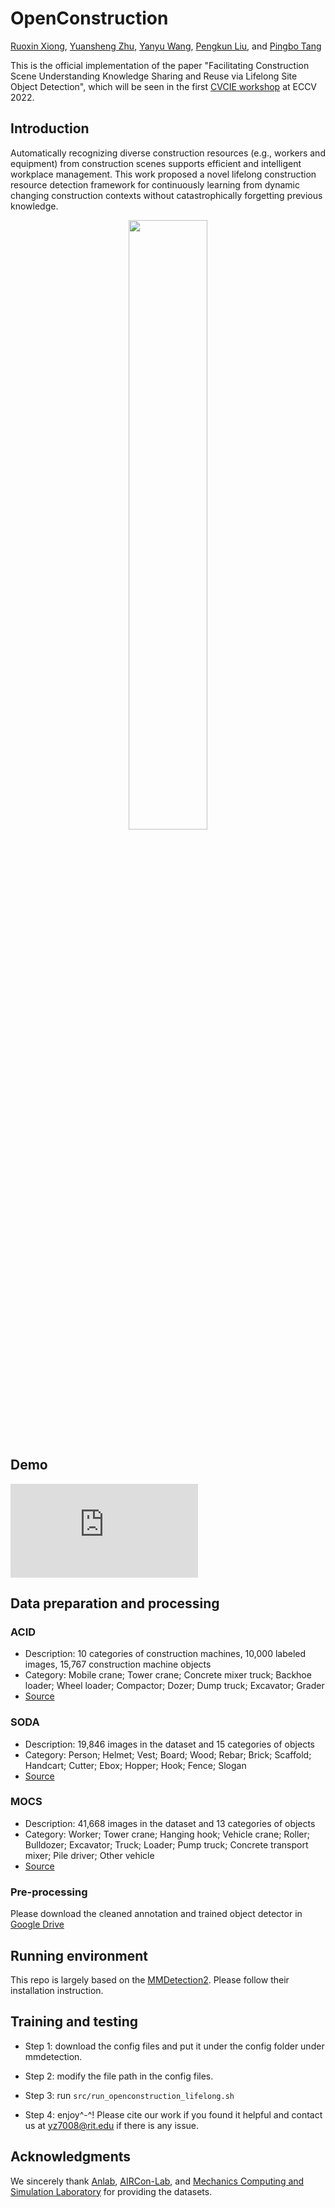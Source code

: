 # OpenConstruction

[Ruoxin Xiong](https://www.linkedin.com/in/ruoxin-xiong-56773815b/), [Yuansheng Zhu](https://sites.google.com/view/yuz128/home), [Yanyu Wang](https://www.linkedin.com/in/yanyu-wang-984bb61b7/), [Pengkun Liu](https://www.linkedin.com/in/pengkunliu/), and [Pingbo Tang](https://sites.google.com/site/tangpingbo/)

This is the official implementation of the paper "Facilitating Construction Scene Understanding Knowledge Sharing and Reuse via Lifelong Site Object Detection", which will be seen in the first [CVCIE workshop](https://vap.aau.dk/cvcie/) at ECCV 2022. 

## Introduction

Automatically recognizing diverse construction resources (e.g., workers and equipment) from construction scenes supports efficient and intelligent workplace management. This work proposed a novel lifelong construction resource detection framework for continuously learning from dynamic changing construction contexts without catastrophically forgetting previous knowledge.

<p align="center">
  <img src="https://user-images.githubusercontent.com/43504654/183323676-1d70bd4c-3282-489c-9239-5d48d8f6df61.png" width=50% height=50%>
</p>

## Demo
![vis.pdf](https://github.com/YUZ128pitt/OpenConstruction/files/9278163/vis.pdf)

## Data preparation and processing

### ACID
- Description: 10 categories of construction machines, 10,000 labeled images, 15,767 construction machine objects
- Category: Mobile crane; Tower crane; Concrete mixer truck; Backhoe loader; Wheel loader; Compactor; Dozer; Dump truck; Excavator; Grader
- [Source](https://www.acidb.ca/)

### SODA
- Description: 19,846 images in the dataset and 15 categories of objects
- Category: Person; Helmet; Vest; Board; Wood; Rebar; Brick; Scaffold; Handcart; Cutter; Ebox; Hopper; Hook; Fence; Slogan
- [Source](https://linjiarui.net/en/portfolio/2022-02-22-SODA-site-object-detection-dataset-for-deep-learning-in-construction) 

### MOCS
- Description: 41,668 images in the dataset and 13 categories of objects
- Category: Worker; Tower crane; Hanging hook; Vehicle crane; Roller; Bulldozer; Excavator; Truck; Loader; Pump truck; Concrete transport mixer; Pile driver; Other vehicle
- [Source](http://www.anlab340.com/Archives/IndexArctype/index/t_id/17.html)

### Pre-processing
Please download the cleaned annotation and trained object detector in [Google Drive](https://drive.google.com/drive/folders/19cs93K78MqXO-uCOLhABv0xRhuJ3sVBP?usp=sharing)

## Running environment
This repo is largely based on the [MMDetection2](https://github.com/open-mmlab/mmdetection). Please follow their installation instruction.

## Training and testing
- Step 1: download the config files and put it under the config folder under mmdetection.

- Step 2: modify the file path in the config files.

- Step 3: run `src/run_openconstruction_lifelong.sh` 

- Step 4: enjoy^-^! Please cite our work if you found it helpful and contact us at yz7008@rit.edu if there is any issue.

## Acknowledgments
We sincerely thank [Anlab](http://www.anlab340.com), [AIRCon-Lab](https://profsckang.wixsite.com/uofa-rlab), and [Mechanics Computing and Simulation Laboratory](https://linjiarui.net/en/) for providing the datasets.  
